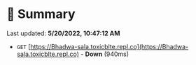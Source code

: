 # 📖 Summary
Last updated: **5/20/2022, 10:47:12 AM**

- `GET` [https://Bhadwa-sala.toxicblte.repl.co](https://Bhadwa-sala.toxicblte.repl.co) - **Down** (940ms)
